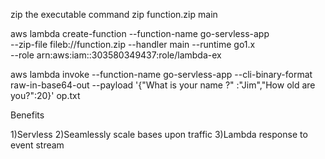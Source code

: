 zip the executable command
zip function.zip main

aws lambda create-function --function-name go-servless-app \
--zip-file fileb://function.zip --handler main --runtime go1.x \
--role arn:aws:iam::303580349437:role/lambda-ex



aws lambda invoke --function-name go-servless-app --cli-binary-format raw-in-base64-out --payload '{"What is your name ?" :"Jim","How old are you?":20}' op.txt


Benefits 

1)Servless 
2)Seamlessly scale bases upon traffic 
3)Lambda response to event stream
